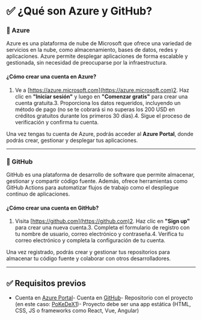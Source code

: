# ✅ ¿Qué son Azure y GitHub?

### 🔹 Azure
Azure es una plataforma de nube de Microsoft que ofrece una variedad de servicios en la nube, como almacenamiento, bases de datos, redes y aplicaciones. Azure permite desplegar aplicaciones de forma escalable y gestionada, sin necesidad de preocuparse por la infraestructura.

#### ¿Cómo crear una cuenta en Azure?

1. Ve a [https://azure.microsoft.com](https://azure.microsoft.com)2. Haz clic en **"Iniciar sesión"** y luego en **"Comenzar gratis"** para crear una cuenta gratuita.3. Proporciona los datos requeridos, incluyendo un método de pago (no se te cobrará si no superas los 200 USD en créditos gratuitos durante los primeros 30 días).4. Sigue el proceso de verificación y confirma tu cuenta.




Una vez tengas tu cuenta de Azure, podrás acceder al **Azure Portal**, donde podrás crear, gestionar y desplegar tus aplicaciones.

---

### 🔹 GitHub
GitHub es una plataforma de desarrollo de software que permite almacenar, gestionar y compartir código fuente. Además, ofrece herramientas como GitHub Actions para automatizar flujos de trabajo como el despliegue continuo de aplicaciones.

#### ¿Cómo crear una cuenta en GitHub?

1. Visita [https://github.com](https://github.com)2. Haz clic en **"Sign up"** para crear una nueva cuenta.3. Completa el formulario de registro con tu nombre de usuario, correo electrónico y contraseña.4. Verifica tu correo electrónico y completa la configuración de tu cuenta.




Una vez registrado, podrás crear y gestionar tus repositorios para almacenar tu código fuente y colaborar con otros desarrolladores.

---

## ✅ Requisitos previos

- Cuenta en [Azure Portal](https://portal.azure.com)- Cuenta en [GitHub](https://github.com)- Repositorio con el proyecto (en este caso: [PoKeDeX1](https://github.com/Juansebblanco/PoKeDeX1))- Proyecto debe ser una app estática (HTML, CSS, JS o frameworks como React, Vue, Angular)

